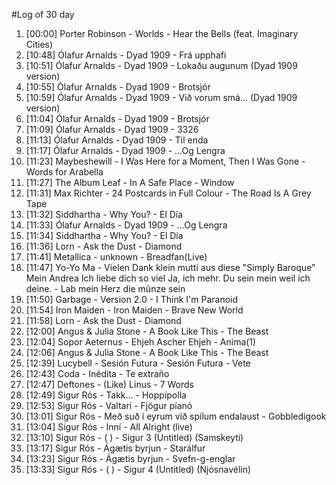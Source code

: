 #Log of 30 day

1. [00:00] Porter Robinson - Worlds - Hear the Bells (feat. Imaginary Cities)
1. [10:48] Ólafur Arnalds - Dyad 1909 - Frá upphafi
1. [10:51] Ólafur Arnalds - Dyad 1909 - Lokaðu augunum (Dyad 1909 version)
1. [10:55] Ólafur Arnalds - Dyad 1909 - Brotsjór
1. [10:59] Ólafur Arnalds - Dyad 1909 - Við vorum smá... (Dyad 1909 version)
1. [11:04] Ólafur Arnalds - Dyad 1909 - Brotsjór
1. [11:09] Ólafur Arnalds - Dyad 1909 - 3326
1. [11:13] Ólafur Arnalds - Dyad 1909 - Til enda
1. [11:17] Ólafur Arnalds - Dyad 1909 - ...Og Lengra
1. [11:23] Maybeshewill - I Was Here for a Moment, Then I Was Gone - Words for Arabella
1. [11:27] The Album Leaf - In A Safe Place - Window
1. [11:31] Max Richter - 24 Postcards in Full Colour - The Road Is A Grey Tape
1. [11:32] Siddhartha - Why You? - El Día
1. [11:33] Ólafur Arnalds - Dyad 1909 - ...Og Lengra
1. [11:34] Siddhartha - Why You? - El Día
1. [11:36] Lorn - Ask the Dust - Diamond
1. [11:41] Metallica - unknown - Breadfan(Live)
1. [11:47] Yo-Yo Ma - Vielen Dank klein mutti aus diese "Simply Baroque" Mein Andrea Ich liebe dich so viel Ja, ich mehr. Du sein mein weil ich deine. - Lab mein Herz die mûnze sein
1. [11:50] Garbage - Version 2.0 - I Think I'm Paranoid
1. [11:54] Iron Maiden - Iron Maiden - Brave New World
1. [11:58] Lorn - Ask the Dust - Diamond
1. [12:00] Angus & Julia Stone - A Book Like This - The Beast
1. [12:04] Sopor Aeternus - Ehjeh Ascher Ehjeh - Anima(1)
1. [12:06] Angus & Julia Stone - A Book Like This - The Beast
1. [12:39] Lucybell - Sesión Futura - Sesión Futura - Vete
1. [12:43] Coda - Inédita - Te extraño
1. [12:47] Deftones - (Like) Linus - 7 Words
1. [12:49] Sigur Rós - Takk... - Hoppípolla
1. [12:53] Sigur Rós - Valtari - Fjögur píanó
1. [13:01] Sigur Rós - Með suð í eyrum við spilum endalaust - Gobbledigook
1. [13:04] Sigur Rós - Inní - All Alright (live)
1. [13:10] Sigur Rós - ( ) - Sigur 3  (Untitled) (Samskeyti)
1. [13:17] Sigur Rós - Ágætis byrjun - Starálfur
1. [13:23] Sigur Rós - Ágætis byrjun - Svefn-g-englar
1. [13:33] Sigur Rós - ( ) - Sigur 4 (Untitled) (Njósnavélin)
